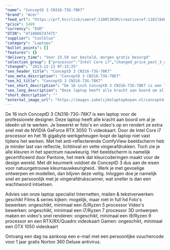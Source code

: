 ```yaml
---
"name": "ConceptD 3 CN316-73G-78K7"
"brand": "Acer"
"feed_url": "https://prf.hn/click/camref:1100l383M/creativeref:1101l84031/destination:https%3A%2F%2Fwww.coolblue.nl%2Fproduct%2F906085"
"price": 1499
"currency": "EUR"
"GTIN": "4710886747475"
"supplier": "Coolblue"
"category": "Laptops"
"bullet_points": []
"features": {}
"delivery_time": "Voor 23.59 uur besteld, morgen gratis bezorgd"
"selection_group": {"processor":"Intel Core i7","changed_price_past_3_days":false}
"changed": "2023-12-13 07:15:25"
"seo_header_title": "ConceptD 3 CN316-73G-78K7"
"seo_meta_description": "ConceptD 3 CN316-73G-78K7"
"seo_h1_title": "ConceptD 3 CN316-73G-78K7"
"seo_short_description": "De 16 inch ConceptD 3 CN316-73G-78K7 is een laptop voor de professionele designer."
"seo_long_description": "Deze laptop heeft alle kracht aan boord om al je ideeën uit te werken. Je bewerkt er foto's en video's op en rendert ze extra snel met de NVIDIA GeForce RTX 3050 Ti videokaart. Door de Intel Core i7 processor en het 16 gigabyte werkgeheugen loopt de laptop niet vast tijdens het werken. Met het anti-reflecterende ComfyView beeldscherm heb je minder last van reflectie, lichtinval en vette vingerafdrukken. Toch zie je alle kleuren in het spectrum nauwkeurig. Het beeldscherm is namelijk gecertificeerd door Pantone, het merk dat kleurcoderingen maakt voor de design wereld. Met dit keurmerk voldoet de ConceptD 3 dus aan de eisen voor natuurgetrouwe kleurnauwkeurigheid. . Werk je met gevoelige ontwerpen en modellen, dan blijven deze veilig. Inloggen doe je namelijk snel en persoonlijk met je vingerafdrukscanner, wat sneller is dan een wachtwoord intoetsen. \r\n\r\n\r\nAdvies van onze laptop specialist\r\nInternetten, mailen & tekstverwerken: geschikt\r\nFilms & series kijken: mogelijk, maar niet in full hd\r\nFoto's bewerken: ongeschikt, minimaal een i5/Ryzen 5 processor\r\nVideo's bewerken: ongeschikt, minimaal een i7/Ryzen 7 processor\r\n3D ontwerpen maken en video's snel renderen: ongeschikt, minimaal een i9/Ryzen 9 processor en een RTX/RX/Quadro videokaart\r\nGamen: ongeschikt, minimaal een GTX 1050 videokaart\r\n \r\nOntvang een dag na aankoop een e-mail met een persoonlijke vouchercode voor 1 jaar gratis Norton 360 Deluxe antivirus."
"short_description": ""
"external_image_url": "https://images.zakelijkelaptopkopen.nl/conceptd-3-cn316-73g-78k7.webp"
---
```


De 16 inch ConceptD 3 CN316-73G-78K7 is een laptop voor de professionele designer. Deze laptop heeft alle kracht aan boord om al je ideeën uit te werken. Je bewerkt er foto's en video's op en rendert ze extra snel met de NVIDIA GeForce RTX 3050 Ti videokaart. Door de Intel Core i7 processor en het 16 gigabyte werkgeheugen loopt de laptop niet vast tijdens het werken. Met het anti-reflecterende ComfyView beeldscherm heb je minder last van reflectie, lichtinval en vette vingerafdrukken. Toch zie je alle kleuren in het spectrum nauwkeurig. Het beeldscherm is namelijk gecertificeerd door Pantone, het merk dat kleurcoderingen maakt voor de design wereld. Met dit keurmerk voldoet de ConceptD 3 dus aan de eisen voor natuurgetrouwe kleurnauwkeurigheid.. Werk je met gevoelige ontwerpen en modellen, dan blijven deze veilig. Inloggen doe je namelijk snel en persoonlijk met je vingerafdrukscanner, wat sneller is dan een wachtwoord intoetsen.


Advies van onze laptop specialist
Internetten, mailen & tekstverwerken: geschikt
Films & series kijken: mogelijk, maar niet in full hd
Foto's bewerken: ongeschikt, minimaal een i5/Ryzen 5 processor
Video's bewerken: ongeschikt, minimaal een i7/Ryzen 7 processor
3D ontwerpen maken en video's snel renderen: ongeschikt, minimaal een i9/Ryzen 9 processor en een RTX/RX/Quadro videokaart
Gamen: ongeschikt, minimaal een GTX 1050 videokaart
 
Ontvang een dag na aankoop een e-mail met een persoonlijke vouchercode voor 1 jaar gratis Norton 360 Deluxe antivirus.